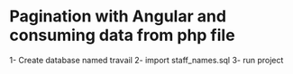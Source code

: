 # Pagination with Angular and consuming data from php file
1- Create database named travail
2- import staff_names.sql
3- run project
